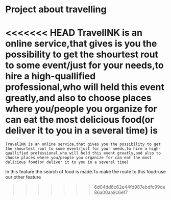 # Project about travelling
<<<<<<< HEAD
    TravelINK is an online service,that gives is you the possibility to get the shourtest rout to some event/just for your needs,to hire a high-quallified professional,who will held this event greatly,and also to choose places where you/people you organize for can eat the most delicious food(or deliver it to you in a several time)
is   
=======
    TravelINK is an online service,that gives you the possibility to get the shourtest rout to some event/just for your needs,to hire a high-quallified professional,who will held this event greatly,and also to choose places where you/people you organize for can eat the most delicious food(or deliver it to you in a several time)
In this feature the search of food is made.To make the route to this food-use our other feature
   
>>>>>>> 6d04dd6c62e44fd987ebdfc99de86a00aa9c6ef7
